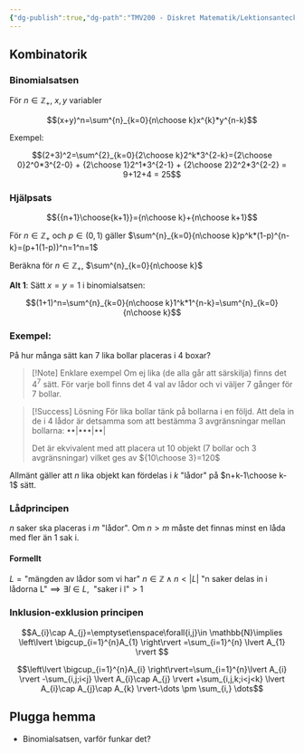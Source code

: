 ```yaml
---
{"dg-publish":true,"dg-path":"TMV200 - Diskret Matematik/Lektionsanteckningar/2024-09-25.md","permalink":"/TMV200 - Diskret Matematik/Lektionsanteckningar/2024-09-25/"}
---
```


## Kombinatorik

### Binomialsatsen

För $n\in\mathbb{Z}_+$, $x,y$ variabler

$$(x+y)^n=\sum^{n}_{k=0}{n\choose k}x^{k}*y^{n-k}$$

Exempel: 

$$(2+3)^2=\sum^{2}_{k=0}{2\choose k}2^k*3^{2-k}={2\choose 0}2^0*3^{2-0} + {2\choose 1}2^1*3^{2-1} + {2\choose 2}2^2*3^{2-2} = 9+12+4 = 25$$

### Hjälpsats

$${{n+1}\choose{k+1}}={n\choose k}+{n\choose k+1}$$

För $n\in\mathbb{Z}_+$ och $p\in (0,1)$ gäller $\sum^{n}_{k=0}{n\choose k}p^k*(1-p)^{n-k}=(p+1(1-p))^n=1^n=1$

Beräkna för $n\in\mathbb{Z}_+$, $\sum^{n}_{k=0}{n\choose k}$

**Alt 1**: Sätt $x=y=1$ i binomialsatsen:

$$(1+1)^n=\sum^{n}_{k=0}{n\choose k}1^k*1^{n-k}=\sum^{n}_{k=0}{n\choose k}$$

### Exempel:

På hur många sätt kan 7 lika bollar placeras i 4 boxar?

> [!Note] Enklare exempel
> Om ej lika (de alla går att särskilja) finns det $4^7$ sätt. För varje boll finns det 4 val av lådor och vi väljer 7 gånger för 7 bollar.

> [!Success] Lösning
> För lika bollar tänk på bollarna i en följd. 
> Att dela in de i 4 lådor är detsamma som att bestämma 3 avgränsningar mellan bollarna:
>   ••|•••|••|
>   
> Det är ekvivalent med att placera ut 10 objekt (7 bollar och 3 avgränsningar) vilket ges av ${10\choose 3}=120$

Allmänt gäller att $n$ lika objekt kan fördelas i $k$ "lådor" på $n+k-1\choose k-1$ sätt.

### Lådprincipen

$n$ saker ska placeras i $m$ "lådor". Om $n>m$ måste det finnas minst en låda med fler än 1 sak i.

#### Formellt

$L=\text{"mängden av lådor som vi har"}$
$n\in \mathbb{Z}\land n<|L|$
$\text{"n saker delas in i lådorna L"}\implies \exists{l}\in L,\enspace\text{"saker i l"}>1$

### Inklusion-exklusion principen

$$A_{i}\cap A_{j}=\emptyset\enspace\forall{i,j}\in \mathbb{N}\implies \left\lvert  \bigcup_{i=1}^{n}A_{1} \right\rvert =\sum_{i=1}^{n} \lvert A_{1} \rvert $$

$$\left\lvert  \bigcup_{i=1}^{n}A_{i}  \right\rvert=\sum_{i=1}^{n}\lvert A_{i} \rvert -\sum_{i,j;i<j}  \lvert A_{i}\cap A_{j} \rvert +\sum_{i,j,k;i<j<k} \lvert A_{i}\cap A_{j}\cap A_{k} \rvert-\dots \pm \sum_{i,} \dots$$

## Plugga hemma

- Binomialsatsen, varför funkar det?

